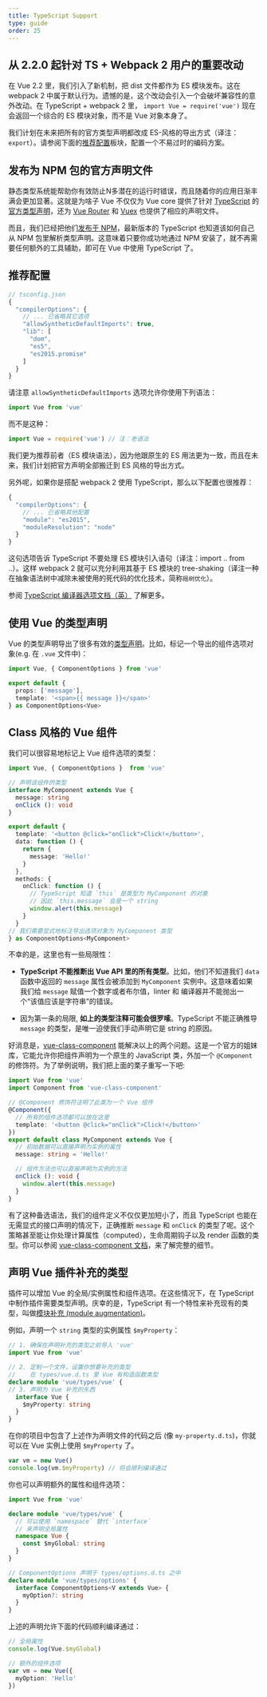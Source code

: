 ```yaml
---
title: TypeScript Support
type: guide
order: 25
---
```


## 从 2.2.0 起针对 TS + Webpack 2 用户的重要改动

在 Vue 2.2 里，我们引入了新机制，把 dist 文件都作为 ES 模块发布。这在 webpack 2 中属于默认行为。遗憾的是，这个改动会引入一个会破坏兼容性的意外改动。在 TypeScript + webpack 2 里， `import Vue = require('vue')` 现在会返回一个综合的 ES 模块对象，而不是 Vue 对象本身了。

我们计划在未来把所有的官方类型声明都改成 ES-风格的导出方式（译注：`export`）。请参阅下面的[推荐配置](#Recommended-Configuration)板块，配置一个不易过时的编码方案。

## 发布为 NPM 包的官方声明文件

静态类型系统能帮助你有效防止N多潜在的运行时错误，而且随着你的应用日渐丰满会更加显著。这就是为啥子 Vue 不仅仅为 Vue core 提供了针对 [TypeScript](https://www.typescriptlang.org/) 的[官方类型声明](https://github.com/vuejs/vue/tree/dev/types)，还为 [Vue Router](https://github.com/vuejs/vue-router/tree/dev/types) 和 [Vuex](https://github.com/vuejs/vuex/tree/dev/types) 也提供了相应的声明文件。

而且，我们已经把他们[发布于 NPM](https://unpkg.com/vue/types/)，最新版本的 TypeScript 也知道该如何自己从 NPM 包里解析类型声明。这意味着只要你成功地通过 NPM 安装了，就不再需要任何额外的工具辅助，即可在 Vue 中使用 TypeScript 了。

## 推荐配置

``` js
// tsconfig.json
{
  "compilerOptions": {
    // ... 已省略其它选项
    "allowSyntheticDefaultImports": true,
    "lib": [
      "dom",
      "es5",
      "es2015.promise"
    ]
  }
}
```

请注意 `allowSyntheticDefaultImports` 选项允许你使用下列语法：

``` js
import Vue from 'vue'
```

而不是这种：

``` js
import Vue = require('vue') // 注：老语法
```

我们更为推荐前者（ES 模块语法），因为他跟原生的 ES 用法更为一致，而且在未来，我们计划把官方声明全部搬迁到 ES 风格的导出方式。

另外呢，如果你是搭配 webpack 2 使用 TypeScript，那么以下配置也很推荐：

``` js
{
  "compilerOptions": {
    // ... 已省略其他配置
    "module": "es2015",
    "moduleResolution": "node"
  }
}
```

这句选项告诉 TypeScript 不要处理 ES 模块引入语句（译注：import .. from ..）。这样 webpack 2 就可以充分利用其基于 ES 模块的 tree-shaking（译注一种在抽象语法树中减除未被使用的死代码的优化技术，简称`摇树优化`）。

参阅 [TypeScript 编译器选项文档（英）](https://www.typescriptlang.org/docs/handbook/compiler-options.html) 了解更多。

## 使用 Vue 的类型声明

Vue 的类型声明导出了很多有效的[类型声明](https://github.com/vuejs/vue/blob/dev/types/index.d.ts)。比如，标记一个导出的组件选项对象(e.g. 在 `.vue` 文件中)：

``` ts
import Vue, { ComponentOptions } from 'vue'

export default {
  props: ['message'],
  template: '<span>{{ message }}</span>'
} as ComponentOptions<Vue>
```

## Class 风格的 Vue 组件

我们可以很容易地标记上 Vue 组件选项的类型：

``` ts
import Vue, { ComponentOptions }  from 'vue'

// 声明该组件的类型
interface MyComponent extends Vue {
  message: string
  onClick (): void
}

export default {
  template: '<button @click="onClick">Click!</button>',
  data: function () {
    return {
      message: 'Hello!'
    }
  },
  methods: {
    onClick: function () {
      // TypeScript 知道 `this` 是类型为 MyComponent 的对象
      // 因此 `this.message` 会是一个 string
      window.alert(this.message)
    }
  }
// 我们需要显式地标注导出选项对象为 MyComponent 类型
} as ComponentOptions<MyComponent>
```

不幸的是，这里也有一些局限性：

- __TypeScript 不能推断出 Vue API 里的所有类型__。比如，他们不知道我们 `data` 函数中返回的 `message` 属性会被添加到 `MyComponent` 实例中。这意味着如果我们给 `message` 赋值一个数字或者布尔值，linter 和 编译器并不能抛出一个“该值应该是字符串”的错误。

- 因为第一条的局限, __如上的类型注释可能会很罗嗦__。TypeScript 不能正确推导 `message` 的类型，是唯一迫使我们手动声明它是 string 的原因。

好消息是，[vue-class-component](https://github.com/vuejs/vue-class-component) 能解决以上的两个问题。这是一个官方的姐妹库，它能允许你把组件声明为一个原生的 JavaScript 类，外加一个 `@Component` 的修饰符。为了举例说明，我们把上面的栗子重写一下吧:

``` ts
import Vue from 'vue'
import Component from 'vue-class-component'

// @Component 修饰符注明了此类为一个 Vue 组件
@Component({
  // 所有的组件选项都可以放在这里
  template: '<button @click="onClick">Click!</button>'
})
export default class MyComponent extends Vue {
  // 初始数据可以直接声明为实例的属性
  message: string = 'Hello!'

  // 组件方法也可以直接声明为实例的方法
  onClick (): void {
    window.alert(this.message)
  }
}
```

有了这种备选语法，我们的组件定义不仅仅更加短小了，而且 TypeScript 也能在无需显式的接口声明的情况下，正确推断 `message` 和 `onClick` 的类型了呢。这个策略甚至能让你处理计算属性（computed），生命周期钩子以及 render 函数的类型。你可以参阅 [vue-class-component 文档](https://github.com/vuejs/vue-class-component#vue-class-component)，来了解完整的细节。

## 声明 Vue 插件补充的类型

插件可以增加 Vue 的全局/实例属性和组件选项。在这些情况下，在 TypeScript 中制作插件需要类型声明。庆幸的是，TypeScript 有一个特性来补充现有的类型，叫做[模块补充 (module augmentation)](https://www.typescriptlang.org/docs/handbook/declaration-merging.html#module-augmentation)。

例如，声明一个 `string` 类型的实例属性 `$myProperty`：

``` ts
// 1. 确保在声明补充的类型之前导入 'vue'
import Vue from 'vue'

// 2. 定制一个文件，设置你想要补充的类型
//    在 types/vue.d.ts 里 Vue 有构造函数类型
declare module 'vue/types/vue' {
// 3. 声明为 Vue 补充的东西
  interface Vue {
    $myProperty: string
  }
}
```

在你的项目中包含了上述作为声明文件的代码之后 (像 `my-property.d.ts`)，你就可以在 Vue 实例上使用 `$myProperty` 了。

```ts
var vm = new Vue()
console.log(vm.$myProperty) // 将会顺利编译通过
```

你也可以声明额外的属性和组件选项：

```ts
import Vue from 'vue'

declare module 'vue/types/vue' {
  // 可以使用 `namespace` 替代 `interface`
  // 来声明全局属性
  namespace Vue {
    const $myGlobal: string
  }
}

// ComponentOptions 声明于 types/options.d.ts 之中
declare module 'vue/types/options' {
  interface ComponentOptions<V extends Vue> {
    myOption?: string
  }
}
```

上述的声明允许下面的代码顺利编译通过：

```ts
// 全局属性
console.log(Vue.$myGlobal)

// 额外的组件选项
var vm = new Vue({
  myOption: 'Hello'
})
```
